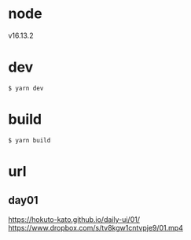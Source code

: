 # node
v16.13.2

# dev
```
$ yarn dev
```

# build
```
$ yarn build
```

# url
## day01
https://hokuto-kato.github.io/daily-ui/01/
https://www.dropbox.com/s/tv8kgw1cntvpje9/01.mp4